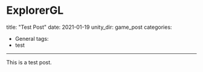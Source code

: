 # ExplorerGL

title: "Test Post"
date: 2021-01-19
unity_dir: game_post
categories:
- General
tags:
- test
---
This is a test post.
